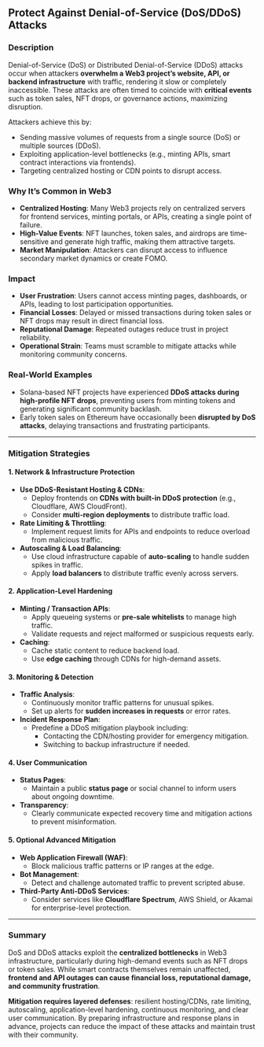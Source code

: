 ## Protect Against Denial-of-Service (DoS/DDoS) Attacks

### Description
Denial-of-Service (DoS) or Distributed Denial-of-Service (DDoS) attacks occur when attackers **overwhelm a Web3 project’s website, API, or backend infrastructure** with traffic, rendering it slow or completely inaccessible. These attacks are often timed to coincide with **critical events** such as token sales, NFT drops, or governance actions, maximizing disruption.  

Attackers achieve this by:  
- Sending massive volumes of requests from a single source (DoS) or multiple sources (DDoS).  
- Exploiting application-level bottlenecks (e.g., minting APIs, smart contract interactions via frontends).  
- Targeting centralized hosting or CDN points to disrupt access.  

### Why It’s Common in Web3
- **Centralized Hosting**: Many Web3 projects rely on centralized servers for frontend services, minting portals, or APIs, creating a single point of failure.  
- **High-Value Events**: NFT launches, token sales, and airdrops are time-sensitive and generate high traffic, making them attractive targets.  
- **Market Manipulation**: Attackers can disrupt access to influence secondary market dynamics or create FOMO.  

### Impact
- **User Frustration**: Users cannot access minting pages, dashboards, or APIs, leading to lost participation opportunities.  
- **Financial Losses**: Delayed or missed transactions during token sales or NFT drops may result in direct financial loss.  
- **Reputational Damage**: Repeated outages reduce trust in project reliability.  
- **Operational Strain**: Teams must scramble to mitigate attacks while monitoring community concerns.  

### Real-World Examples
- Solana-based NFT projects have experienced **DDoS attacks during high-profile NFT drops**, preventing users from minting tokens and generating significant community backlash.  
- Early token sales on Ethereum have occasionally been **disrupted by DoS attacks**, delaying transactions and frustrating participants.  

---

### Mitigation Strategies

#### 1. Network & Infrastructure Protection
- **Use DDoS-Resistant Hosting & CDNs**:
  - Deploy frontends on **CDNs with built-in DDoS protection** (e.g., Cloudflare, AWS CloudFront).  
  - Consider **multi-region deployments** to distribute traffic load.  
- **Rate Limiting & Throttling**:
  - Implement request limits for APIs and endpoints to reduce overload from malicious traffic.  
- **Autoscaling & Load Balancing**:
  - Use cloud infrastructure capable of **auto-scaling** to handle sudden spikes in traffic.  
  - Apply **load balancers** to distribute traffic evenly across servers.  

#### 2. Application-Level Hardening
- **Minting / Transaction APIs**:
  - Apply queueing systems or **pre-sale whitelists** to manage high traffic.  
  - Validate requests and reject malformed or suspicious requests early.  
- **Caching**:
  - Cache static content to reduce backend load.  
  - Use **edge caching** through CDNs for high-demand assets.  

#### 3. Monitoring & Detection
- **Traffic Analysis**:
  - Continuously monitor traffic patterns for unusual spikes.  
  - Set up alerts for **sudden increases in requests** or error rates.  
- **Incident Response Plan**:
  - Predefine a DDoS mitigation playbook including:
    - Contacting the CDN/hosting provider for emergency mitigation.  
    - Switching to backup infrastructure if needed.  

#### 4. User Communication
- **Status Pages**:
  - Maintain a public **status page** or social channel to inform users about ongoing downtime.  
- **Transparency**:
  - Clearly communicate expected recovery time and mitigation actions to prevent misinformation.  

#### 5. Optional Advanced Mitigation
- **Web Application Firewall (WAF)**:
  - Block malicious traffic patterns or IP ranges at the edge.  
- **Bot Management**:
  - Detect and challenge automated traffic to prevent scripted abuse.  
- **Third-Party Anti-DDoS Services**:
  - Consider services like **Cloudflare Spectrum**, AWS Shield, or Akamai for enterprise-level protection.  

---

### Summary
DoS and DDoS attacks exploit the **centralized bottlenecks** in Web3 infrastructure, particularly during high-demand events such as NFT drops or token sales. While smart contracts themselves remain unaffected, **frontend and API outages can cause financial loss, reputational damage, and community frustration**.  

**Mitigation requires layered defenses**: resilient hosting/CDNs, rate limiting, autoscaling, application-level hardening, continuous monitoring, and clear user communication. By preparing infrastructure and response plans in advance, projects can reduce the impact of these attacks and maintain trust with their community.
